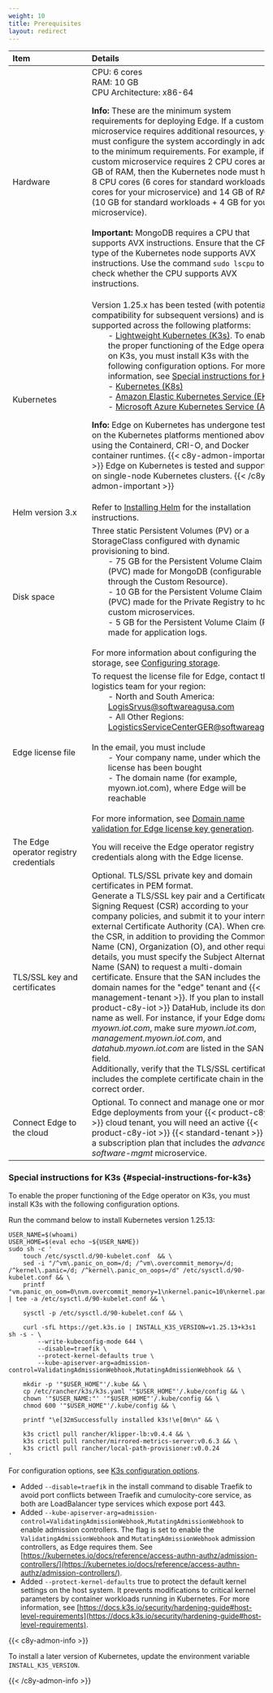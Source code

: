 ```yaml
---
weight: 10
title: Prerequisites
layout: redirect
---
```


|<div style="width:140px">Item</div>|Details|
|:---|:---|
|Hardware|CPU: 6 cores<br>RAM: 10 GB<br>CPU Architecture: x86-64 <p><p>**Info:** These are the minimum system requirements for deploying Edge. If a custom microservice requires additional resources, you must configure the system accordingly in addition to the minimum requirements. For example, if a custom microservice requires 2 CPU cores and 4 GB of RAM, then the Kubernetes node must have 8 CPU cores (6 cores for standard workloads + 2 cores for your microservice) and 14 GB of RAM (10 GB for standard workloads + 4 GB for your microservice). <br><br>**Important:** MongoDB requires a CPU that supports AVX instructions. Ensure that the CPU type of the Kubernetes node supports AVX instructions. Use the command `sudo lscpu` to check whether the CPU supports AVX instructions.|
|Kubernetes|Version 1.25.x has been tested (with potential compatibility for subsequent versions) and is supported across the following platforms:<p style="margin: 0; padding-left: 2em;">- [Lightweight Kubernetes (K3s)](https://docs.k3s.io/installation). To enable the proper functioning of the Edge operator on K3s, you must install K3s with the following configuration options. For more information, see [Special instructions for K3s](/edge-kubernetes/installing-edge-on-k8/#special-instructions-for-k3s). <p style="margin: 0; padding-left: 2em;">- [Kubernetes (K8s)](https://kubernetes.io/docs/setup/)<p style="margin: 0; padding-left: 2em;">- [Amazon Elastic Kubernetes Service (EKS)](https://docs.aws.amazon.com/eks/latest/userguide/create-cluster.html)<p style="margin: 0; padding-left: 2em;">- [Microsoft Azure Kubernetes Service (AKS)](https://learn.microsoft.com/en-us/azure/aks/learn/quick-kubernetes-deploy-portal?tabs=azure-cli) <p><p>**Info:** Edge on Kubernetes has undergone testing on the Kubernetes platforms mentioned above, using the Containerd, CRI-O, and Docker container runtimes. {{< c8y-admon-important >}} Edge on Kubernetes is tested and supported on single-node Kubernetes clusters. {{< /c8y-admon-important >}}|
|Helm version 3.x|Refer to [Installing Helm](https://helm.sh/docs/intro/install/) for the installation instructions.|
|Disk space|Three static Persistent Volumes (PV) or a StorageClass configured with dynamic provisioning to bind.<p style="margin: 0; padding-left: 2em;">- 75 GB for the Persistent Volume Claim (PVC) made for MongoDB (configurable through the Custom Resource).<p style="margin: 0; padding-left: 2em;">- 10 GB for the Persistent Volume Claim (PVC) made for the Private Registry to host custom microservices.<p style="margin: 0; padding-left: 2em;">- 5 GB for the Persistent Volume Claim (PVC) made for application logs.</p><br>For more information about configuring the storage, see [Configuring storage](/edge-kubernetes/installing-edge-on-k8/#configuring-storage).|
|Edge license file|To request the license file for Edge, contact the logistics team for your region:<p style="margin: 0; padding-left: 2em;">- North and South America: LogisSrvus@softwareagusa.com <p style="margin: 0; padding-left: 2em;">- All Other Regions: LogisticsServiceCenterGER@softwareag.com </p><br>In the email, you must include <p style="margin: 0; padding-left: 2em;">- Your company name, under which the license has been bought <p style="margin: 0; padding-left: 2em;">- The domain name (for example, myown.iot.com), where Edge will be reachable</p><br>For more information, see [Domain name validation for Edge license key generation](/edge/edge-installation/#domain-name-validation-for-edge-license-key-generation).|
|The Edge operator registry credentials|You will receive the Edge operator registry credentials along with the Edge license.|
|TLS/SSL key and certificates|Optional. TLS/SSL private key and domain certificates in PEM format.<br>Generate a TLS/SSL key pair and a Certificate Signing Request (CSR) according to your company policies, and submit it to your internal or external Certificate Authority (CA). When creating the CSR, in addition to providing the Common Name (CN), Organization (O), and other required details, you must specify the Subject Alternative Name (SAN) to request a multi-domain certificate. Ensure that the SAN includes the domain names for the "edge" tenant and {{< management-tenant >}}. If you plan to install {{< product-c8y-iot >}} DataHub, include its domain name as well. For instance, if your Edge domain is *myown.iot.com*, make sure *myown.iot.com*, *management.myown.iot.com*, and *datahub.myown.iot.com* are listed in the SAN field.<br>Additionally, verify that the TLS/SSL certificate includes the complete certificate chain in the correct order.|
|Connect Edge to the cloud|Optional. To connect and manage one or more Edge deployments from your {{< product-c8y-iot >}} cloud tenant, you will need an active {{< product-c8y-iot >}} {{< standard-tenant >}} with a subscription plan that includes the _advanced-software-mgmt_ microservice.|

### Special instructions for K3s {#special-instructions-for-k3s}

To enable the proper functioning of the Edge operator on K3s, you must install K3s with the following configuration options.

Run the command below to install Kubernetes version 1.25.13:

```shell
USER_NAME=$(whoami)
USER_HOME=$(eval echo ~${USER_NAME})
sudo sh -c '
    touch /etc/sysctl.d/90-kubelet.conf  && \
    sed -i "/^vm\.panic_on_oom=/d; /^vm\.overcommit_memory=/d; /^kernel\.panic=/d; /^kernel\.panic_on_oops=/d" /etc/sysctl.d/90-kubelet.conf && \
    printf "vm.panic_on_oom=0\nvm.overcommit_memory=1\nkernel.panic=10\nkernel.panic_on_oops=1\n" | tee -a /etc/sysctl.d/90-kubelet.conf && \

    sysctl -p /etc/sysctl.d/90-kubelet.conf && \

    curl -sfL https://get.k3s.io | INSTALL_K3S_VERSION=v1.25.13+k3s1 sh -s - \
        --write-kubeconfig-mode 644 \
        --disable=traefik \
        --protect-kernel-defaults true \
        --kube-apiserver-arg=admission-control=ValidatingAdmissionWebhook,MutatingAdmissionWebhook && \
    
    mkdir -p '"$USER_HOME"'/.kube && \
    cp /etc/rancher/k3s/k3s.yaml '"$USER_HOME"'/.kube/config && \
    chown '"$USER_NAME:"' '"$USER_HOME"'/.kube/config && \
    chmod 600 '"$USER_HOME"'/.kube/config && \

    printf "\e[32mSuccessfully installed k3s!\e[0m\n" && \
    
    k3s crictl pull rancher/klipper-lb:v0.4.4 && \
    k3s crictl pull rancher/mirrored-metrics-server:v0.6.3 && \
    k3s crictl pull rancher/local-path-provisioner:v0.0.24
'
```

For configuration options, see [K3s configuration options](https://docs.k3s.io/installation/configuration).

- Added `--disable=traefik` in the install command to disable Traefik to avoid port conflicts between Traefik and cumulocity-core service, as both are LoadBalancer type services which expose port 443.
- Added `--kube-apiserver-arg=admission-control=ValidatingAdmissionWebhook,MutatingAdmissionWebhook` to enable admission controllers. The flag is set to enable the `ValidatingAdmissionWebhook` and `MutatingAdmissionWebhook` admission controllers, as Edge requires them. See [https://kubernetes.io/docs/reference/access-authn-authz/admission-controllers/](https://kubernetes.io/docs/reference/access-authn-authz/admission-controllers/).
- Added `--protect-kernel-defaults` true to protect the default kernel settings on the host system. It prevents modifications to critical kernel parameters by container workloads running in Kubernetes. For more information, see [https://docs.k3s.io/security/hardening-guide#host-level-requirements](https://docs.k3s.io/security/hardening-guide#host-level-requirements).

{{< c8y-admon-info >}}

To install a later version of Kubernetes, update the environment variable `INSTALL_K3S_VERSION`.

{{< /c8y-admon-info >}}
